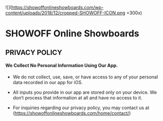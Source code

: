 ![](https://showoffonlineshowboards.com/wp-content/uploads/2018/12/cropped-SHOWOFF-ICON.png =300x)
# SHOWOFF Online Showboards
## PRIVACY POLICY

#### We Collect No Personal Information Using Our App.
* We do not collect, use, save, or have access to any of your personal data recorded in our app for iOS.
* All inputs you provide in our app are stored only on your device. We don’t process that information at all and have no access to it.

* For inquiries regarding our privacy policy, you may contact us at (https://showoffonlineshowboards.com/home/contact/)

